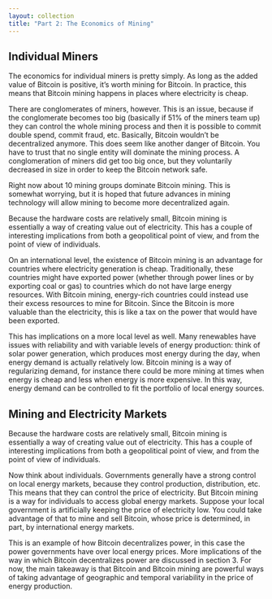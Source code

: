 ```yaml
---
layout: collection
title: "Part 2: The Economics of Mining"
---
```


<h2>Individual Miners</h2>

<p>The economics for individual miners is pretty simply. As long as the added value of Bitcoin is positive, it’s worth mining for Bitcoin. In practice, this means that Bitcoin mining happens in places where electricity is cheap.</p>

<p>There are conglomerates of miners, however. This is an issue, because if the conglomerate becomes too big (basically if 51% of the miners team up) they can control the whole mining process and then it is possible to commit double spend, commit fraud, etc. Basically, Bitcoin wouldn’t be decentralized anymore. This does seem like another danger of Bitcoin. You have to trust that no single entity will dominate the mining process. A conglomeration of miners did get too big once, but they voluntarily decreased in size in order to keep the Bitcoin network safe.</p>

<p>Right now about 10 mining groups dominate Bitcoin mining. This is somewhat worrying, but it is hoped that future advances in mining technology will allow mining to become more decentralized again.</p>

<p>Because the hardware costs are relatively small, Bitcoin mining is essentially a way of creating value out of electricity. This has a couple of interesting implications from both a geopolitical point of view, and from the point of view of individuals.</p>

<p>On an international level, the existence of Bitcoin mining is an advantage for countries where electricity generation is cheap. Traditionally, these countries might have exported power (whether through power lines or by exporting coal or gas) to countries which do not have large energy resources. With Bitcoin mining, energy-rich countries could instead use their excess resources to mine for Bitcoin. Since the Bitcoin is more valuable than the electricity, this is like a tax on the power that would have been exported.</p>

<p>This has implications on a more local level as well. Many renewables have issues with reliability and with variable levels of energy production: think of solar power generation, which produces most energy during the day, when energy demand is actually relatively low. Bitcoin mining is a way of regularizing demand, for instance there could be more mining at times when energy is cheap and less when energy is more expensive. In this way, energy demand can be controlled to fit the portfolio of local energy sources.</p>

<h2>Mining and Electricity Markets</h2>

<p>Because the hardware costs are relatively small, Bitcoin mining is essentially a way of creating value out of electricity. This has a couple of interesting implications from both a geopolitical point of view, and from the point of view of individuals.</p>

<p>Now think about individuals. Governments generally have a strong control on local energy markets, because they control production, distribution, etc. This means that they can control the price of electricity. But Bitcoin mining is a way for individuals to access global energy markets. Suppose your local government is artificially keeping the price of electricity low. You could take advantage of that to mine and sell Bitcoin, whose price is determined, in part, by international energy markets.</p>

<p>This is an example of how Bitcoin decentralizes power, in this case the power governments have over local energy prices. More implications of the way in which Bitcoin decentralizes power are discussed in section 3. For now, the main takeaway is that Bitcoin and Bitcoin mining are powerful ways of taking advantage of geographic and temporal variability in the price of energy production.</p>















